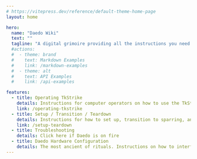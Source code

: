 ```yaml
---
# https://vitepress.dev/reference/default-theme-home-page
layout: home

hero:
  name: "Daedo Wiki"
  text: ""
  tagline: "A digital grimoire providing all the instructions you need to invoke the ancient rituals required to use Daedo software and hardware."
  #actions:
  #  - theme: brand
  #    text: Markdown Examples
  #    link: /markdown-examples
  #  - theme: alt
  #    text: API Examples
  #    link: /api-examples

features:
  - title: Operating TkStrike
    details: Instructions for computer operators on how to use the TkStrike software
    link: /operating-tkstrike
  - title: Setup / Transition / Teardown
    details: Instructions for how to set up, transition to sparring, and tear down all the laptops and hardware before and after a tournament
    link: /setup-teardown
  - title: Troubleshooting
    details: Click here if Daedo is on fire
  - title: Daedo Hardware Configuration
    details: The most ancient of rituals. Instructions on how to interface with the Daedo hardware
---
```


